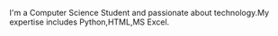 I'm a Computer Science Student and passionate about technology.My expertise includes Python,HTML,MS Excel.

<!---
Shamu-0119/Shamu-0119 is a ✨ special ✨ repository because its `README.md` (this file) appears on your GitHub profile.
You can click the Preview link to take a look at your changes.
--->
